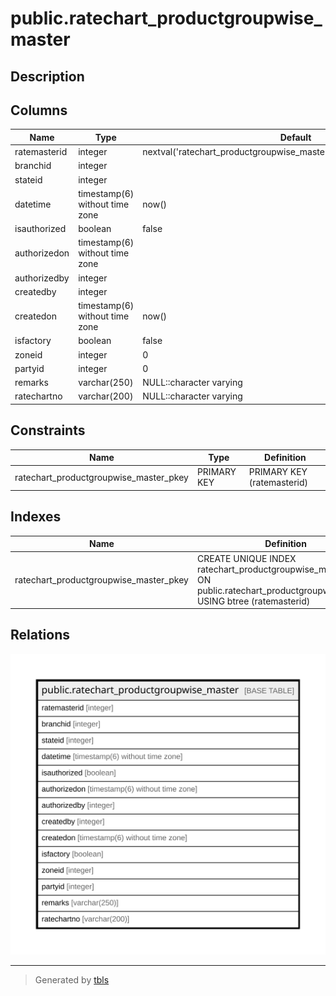 # public.ratechart_productgroupwise_master

## Description

## Columns

| Name | Type | Default | Nullable | Children | Parents | Comment |
| ---- | ---- | ------- | -------- | -------- | ------- | ------- |
| ratemasterid | integer | nextval('ratechart_productgroupwise_master_ratemasterid_seq'::regclass) | false |  |  |  |
| branchid | integer |  | true |  |  |  |
| stateid | integer |  | true |  |  |  |
| datetime | timestamp(6) without time zone | now() | true |  |  |  |
| isauthorized | boolean | false | false |  |  |  |
| authorizedon | timestamp(6) without time zone |  | true |  |  |  |
| authorizedby | integer |  | true |  |  |  |
| createdby | integer |  | true |  |  |  |
| createdon | timestamp(6) without time zone | now() | true |  |  |  |
| isfactory | boolean | false | true |  |  |  |
| zoneid | integer | 0 | true |  |  |  |
| partyid | integer | 0 | true |  |  |  |
| remarks | varchar(250) | NULL::character varying | true |  |  |  |
| ratechartno | varchar(200) | NULL::character varying | true |  |  |  |

## Constraints

| Name | Type | Definition |
| ---- | ---- | ---------- |
| ratechart_productgroupwise_master_pkey | PRIMARY KEY | PRIMARY KEY (ratemasterid) |

## Indexes

| Name | Definition |
| ---- | ---------- |
| ratechart_productgroupwise_master_pkey | CREATE UNIQUE INDEX ratechart_productgroupwise_master_pkey ON public.ratechart_productgroupwise_master USING btree (ratemasterid) |

## Relations

![er](public.ratechart_productgroupwise_master.svg)

---

> Generated by [tbls](https://github.com/k1LoW/tbls)
